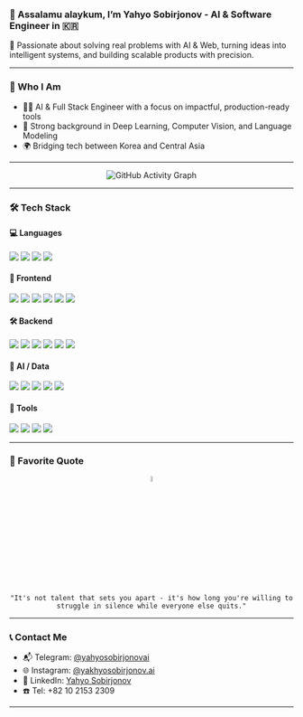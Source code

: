 ### 👋 Assalamu alaykum, I’m Yahyo Sobirjonov - AI & Software Engineer in 🇰🇷

🚀 Passionate about solving real problems with AI & Web, turning ideas into intelligent systems, and building scalable products with precision.

---

### 🧠 Who I Am

- 👨‍💻 AI & Full Stack Engineer with a focus on impactful, production-ready tools
- 🔬 Strong background in Deep Learning, Computer Vision, and Language Modeling
- 🌍 Bridging tech between Korea and Central Asia

---
<p align="center">
  <img src="https://github-readme-activity-graph.vercel.app/graph?username=Yakhyobek1997&bg_color=1a1b27&color=aa82d9&line=628edb&point=64bfaf&area=true&hide_border=true" alt="GitHub Activity Graph" />
</p>

---

### 🛠 Tech Stack

#### 💻 Languages
<p>
  <img src="https://img.shields.io/badge/-Python-black?style=flat-square&logo=Python" />
  <img src="https://img.shields.io/badge/-JavaScript-black?style=flat-square&logo=javascript" />
  <img src="https://img.shields.io/badge/-TypeScript-black?style=flat-square&logo=typescript" />
  <img src="https://img.shields.io/badge/-SQL-black?style=flat-square&logo=mysql" />
</p>

#### 🧩 Frontend
<p>
  <img src="https://img.shields.io/badge/-HTML5-black?style=flat-square&logo=html5" />
  <img src="https://img.shields.io/badge/-CSS3-black?style=flat-square&logo=css3" />
  <img src="https://img.shields.io/badge/-React-black?style=flat-square&logo=react" />
  <img src="https://img.shields.io/badge/-Next.js-black?style=flat-square&logo=next.js" />
  <img src="https://img.shields.io/badge/-TailwindCSS-black?style=flat-square&logo=tailwind-css" />
  <img src="https://img.shields.io/badge/-Bootstrap-black?style=flat-square&logo=bootstrap" />
</p>

#### 🛠 Backend
<p>
  <img src="https://img.shields.io/badge/-Node.js-black?style=flat-square&logo=node.js" />
  <img src="https://img.shields.io/badge/-Express-black?style=flat-square&logo=express" />
  <img src="https://img.shields.io/badge/-Firebase-black?style=flat-square&logo=firebase" />
  <img src="https://img.shields.io/badge/-MongoDB-black?style=flat-square&logo=mongodb" />
  <img src="https://img.shields.io/badge/-MySQL-black?style=flat-square&logo=mysql" />
  <img src="https://img.shields.io/badge/-GraphQL-black?style=flat-square&logo=graphql" />
</p>

#### 🧠 AI / Data
<p>
  <img src="https://img.shields.io/badge/-TensorFlow-black?style=flat-square&logo=tensorflow" />
  <img src="https://img.shields.io/badge/-PyTorch-black?style=flat-square&logo=pytorch" />
  <img src="https://img.shields.io/badge/-OpenCV-black?style=flat-square&logo=opencv" />
  <img src="https://img.shields.io/badge/-Pandas-black?style=flat-square&logo=pandas" />
  <img src="https://img.shields.io/badge/-NumPy-black?style=flat-square&logo=numpy" />
</p>

#### 🧰 Tools
<p>
  <img src="https://img.shields.io/badge/-VSCode-black?style=flat-square&logo=visual-studio-code" />
  <img src="https://img.shields.io/badge/-Linux-black?style=flat-square&logo=linux" />
  <img src="https://img.shields.io/badge/-Git-black?style=flat-square&logo=git" />
  <img src="https://img.shields.io/badge/-GitHub-black?style=flat-square&logo=github" />
</p>

---

### 💬 Favorite Quote
<p align="center">
  <img align="center" width="5%" src="https://dev-to-uploads.s3.amazonaws.com/i/6mlc1xjw8c5i762zgq0i.gif" alt="Forever Explorer"/>
</p>
<p align="center">
  <code>"It's not talent that sets you apart - it's how long you're willing to struggle in silence while everyone else quits."</code>
</p>

---

### 📞 Contact Me

- 📬 Telegram: [@yahyosobirjonovai](https://t.me/yahyosobirjonovai)
- 🌐 Instagram: [@yakhyosobirjonov.ai](https://www.instagram.com/yakhyosobirjonov.ai)
- 💼 LinkedIn: [Yahyo Sobirjonov](https://www.linkedin.com/in/yakhyo-sobirjonov)
- ☎️ Tel: +82 10 2153 2309

---
